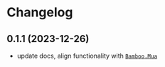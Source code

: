 # Changelog

## 0.1.1 (2023-12-26)

- update docs, align functionality with [`Bamboo.Mua`](https://github.com/ruslandoga/bamboo_mua)
